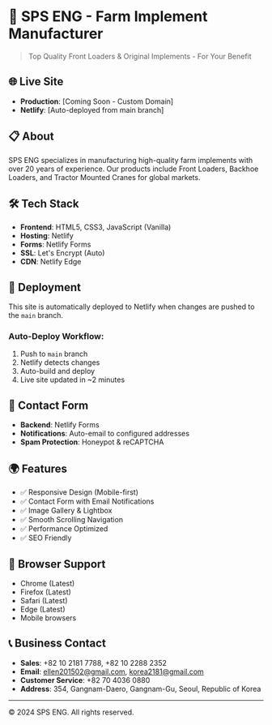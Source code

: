 # 🚜 SPS ENG - Farm Implement Manufacturer

> Top Quality Front Loaders & Original Implements - For Your Benefit

## 🌐 Live Site
- **Production**: [Coming Soon - Custom Domain]
- **Netlify**: [Auto-deployed from main branch]

## 📋 About
SPS ENG specializes in manufacturing high-quality farm implements with over 20 years of experience. Our products include Front Loaders, Backhoe Loaders, and Tractor Mounted Cranes for global markets.

## 🛠️ Tech Stack
- **Frontend**: HTML5, CSS3, JavaScript (Vanilla)
- **Hosting**: Netlify
- **Forms**: Netlify Forms
- **SSL**: Let's Encrypt (Auto)
- **CDN**: Netlify Edge

## 🚀 Deployment
This site is automatically deployed to Netlify when changes are pushed to the `main` branch.

### Auto-Deploy Workflow:
1. Push to `main` branch
2. Netlify detects changes
3. Auto-build and deploy
4. Live site updated in ~2 minutes

## 📧 Contact Form
- **Backend**: Netlify Forms
- **Notifications**: Auto-email to configured addresses
- **Spam Protection**: Honeypot & reCAPTCHA

## 🌍 Features
- ✅ Responsive Design (Mobile-first)
- ✅ Contact Form with Email Notifications
- ✅ Image Gallery & Lightbox
- ✅ Smooth Scrolling Navigation
- ✅ Performance Optimized
- ✅ SEO Friendly

## 📱 Browser Support
- Chrome (Latest)
- Firefox (Latest)
- Safari (Latest)
- Edge (Latest)
- Mobile browsers

## 📞 Business Contact
- **Sales**: +82 10 2181 7788, +82 10 2288 2352
- **Email**: ellen201502@gmail.com, korea2181@gmail.com
- **Customer Service**: +82 70 4036 0880
- **Address**: 354, Gangnam-Daero, Gangnam-Gu, Seoul, Republic of Korea

---
© 2024 SPS ENG. All rights reserved.